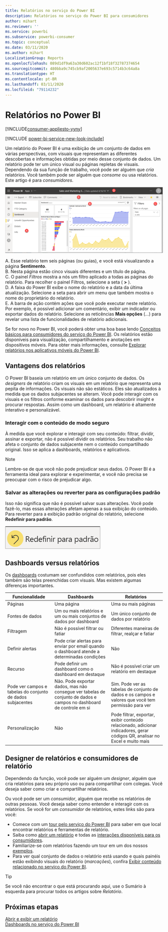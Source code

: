 ```yaml
---
title: Relatórios no serviço do Power BI
description: Relatórios no serviço do Power BI para consumidores
author: mihart
ms.reviewer: ''
ms.service: powerbi
ms.subservice: powerbi-consumer
ms.topic: conceptual
ms.date: 03/11/2020
ms.author: mihart
LocalizationGroup: Reports
ms.openlocfilehash: 089d1df9a63a30d602ac12f1bf18f32787374654
ms.sourcegitcommit: 480bba9c745cb9af2005637e693c5714b3c64a8a
ms.translationtype: HT
ms.contentlocale: pt-BR
ms.lasthandoff: 03/11/2020
ms.locfileid: "79114232"
---
```

# <a name="reports-in-power-bi"></a>Relatórios no Power BI

[!INCLUDE[consumer-appliesto-yyny](../includes/consumer-appliesto-yyny.md)]

[!INCLUDE [power-bi-service-new-look-include](../includes/power-bi-service-new-look-include.md)]

Um relatório do Power BI é uma exibição de um conjunto de dados em várias perspectivas, com visuais que representam as diferentes descobertas e informações obtidas por meio desse conjunto de dados.  Um relatório pode ter um único visual ou páginas repletas de visuais. Dependendo da sua função de trabalho, você pode ser alguém que *cria* relatórios. Você também pode ser alguém que *consome* ou usa relatórios. Este artigo é para *consumidores*.

![Captura de tela de uma página de relatório.](./media/end-user-reports/power-bi-report.png)

A. Esse relatório tem seis páginas (ou guias), e você está visualizando a página **Sentimento**.    
B. Nesta página estão cinco visuais diferentes e um título de página.    
C. O painel *Filtros* mostra a nós um filtro aplicado a todas as páginas do relatório. Para recolher o painel Filtros, selecione a seta ( **>** ).    
D. A faixa do Power BI exibe o nome do relatório e a data da última atualização. Selecione a seta para abrir um menu que também mostra o nome do proprietário do relatório.    
E. A barra de ação contém ações que você pode executar neste relatório.  Por exemplo, é possível adicionar um comentário, exibir um indicador ou exportar dados do relatório.  Selecione as reticências **Mais opções** (...) para revelar uma lista de funcionalidades de relatório adicionais.    

Se for novo no Power BI, você poderá obter uma boa base lendo [Conceitos básicos para consumidores do serviço do Power BI](end-user-basic-concepts.md). Os relatórios estão disponíveis para visualização, compartilhamento e anotações em dispositivos móveis. Para obter mais informações, consulte [Explorar relatórios nos aplicativos móveis do Power BI](mobile/mobile-reports-in-the-mobile-apps.md).

## <a name="advantages-of-reports"></a>Vantagens dos relatórios

O Power BI baseia um relatório em um único conjunto de dados. Os *designers* de relatório criam os visuais em um relatório que representa uma pepita de informações. Os visuais não são estáticos.  Eles são atualizados à medida que os dados subjacentes se alteram. Você pode interagir com os visuais e os filtros conforme examinar os dados para descobrir insight e procurar respostas. Assim como um dashboard, um relatório é altamente interativo e personalizável.

### <a name="safely-interact-with-content"></a>Interagir com o conteúdo de modo seguro

À medida que você explorar e interagir com seu conteúdo: filtrar, dividir, assinar e exportar, não é possível dividir os relatórios. Seu trabalho não afeta o conjunto de dados subjacente nem o conteúdo compartilhado original. Isso se aplica a dashboards, relatórios e aplicativos.

> [!NOTE]
> Lembre-se de que você não pode prejudicar seus dados. O Power BI é a ferramenta ideal para explorar e experimentar, e você não precisa se preocupar com o risco de prejudicar algo.

### <a name="save-your-changes-or-revert-to-the-default-settings"></a>Salvar as alterações ou reverter para as configurações padrão

Isso não significa que não é possível salvar suas alterações. Você pode fazê-lo, mas essas alterações afetam apenas a sua exibição do conteúdo. Para reverter para a exibição padrão original do relatório, selecione **Redefinir para padrão**.

![Captura de tela do ícone Reverter ao padrão.](./media/end-user-reports/power-bi-reset.png)

## <a name="dashboards-versus-reports"></a>Dashboards versus relatórios

Os [dashboards](end-user-dashboards.md) costumam ser confundidos com relatórios, pois eles também são telas preenchidas com visuais. Mas existem algumas diferenças importantes.  

| **Funcionalidade** | **Dashboards** | **Relatórios** |
| --- | --- | --- |
| Páginas |Uma página |Uma ou mais páginas |
| Fontes de dados |Um ou mais relatórios e um ou mais conjuntos de dados por dashboard |Um único conjunto de dados por relatório |
| Filtragem |Não é possível filtrar ou fatiar |Diferentes maneiras de filtrar, realçar e fatiar |
| Definir alertas |Pode criar alertas para enviar por email quando o dashboard atende a determinadas condições |Não |
| Recurso |Pode definir um dashboard como o dashboard em destaque |Não é possível criar um relatório em destaque |
| Pode ver campos e tabelas do conjunto de dados subjacentes |Não. Pode exportar dados, mas não consegue ver tabelas de conjunto de dados e campos no dashboard de controle em si |Sim. Pode ver as tabelas de conjunto de dados e os campos e valores que você tem permissão para ver |
| Personalização |Não  |Pode filtrar, exportar, exibir conteúdo relacionado, adicionar indicadores, gerar códigos QR, analisar no Excel e muito mais |

<!--| Available in Power BI Desktop |No |Yes, can create and view reports in Desktop |
| Pinning |Can pin existing visuals (tiles) only from current dashboard to your other dashboards |Can pin visuals (as tiles) to any of your dashboards. Can pin entire report pages to any of your dashboards. | -->

## <a name="report-designers-and-report-consumers"></a>Designer de relatórios e consumidores de relatório

Dependendo da função, você pode ser alguém um *designer*, alguém que cria relatórios para seu próprio uso ou para compartilhar com colegas. Você deseja saber como criar e compartilhar relatórios.

Ou você pode ser um *consumidor*, alguém que recebe os relatórios de outras pessoas. Você deseja saber como entender e interagir com os relatórios. Se você for um *consumidor* de relatórios, estes links são para você:

* Comece com um [tour pelo serviço do Power BI](end-user-basic-concepts.md) para saber em que local encontrar relatórios e ferramentas de relatório.
* Saiba como [abrir um relatório](end-user-report-open.md) e todas as [interações disponíveis para os consumidores](end-user-reading-view.md).
* Familiarize-se com relatórios fazendo um tour em um dos nossos [exemplos](../sample-tutorial-connect-to-the-samples.md).  
* Para ver qual conjunto de dados o relatório está usando e quais painéis estão exibindo visuais do relatório (*marcações*), confira [Exibir conteúdo relacionado no serviço do Power BI](end-user-related.md).

> [!TIP]
> Se você não encontrar o que está procurando aqui, use o Sumário à esquerda para procurar todos os artigos sobre *Relatório*.

## <a name="next-steps"></a>Próximas etapas

[Abrir e exibir um relatório](end-user-report-open.md)    
[Dashboards no serviço do Power BI](end-user-dashboards.md)
